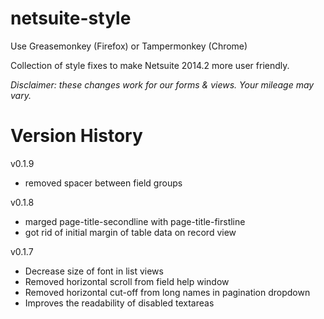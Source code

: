 netsuite-style
==============

Use Greasemonkey (Firefox) or Tampermonkey (Chrome)

Collection of style fixes to make Netsuite 2014.2 more user friendly.

_Disclaimer: these changes work for our forms & views. Your mileage may vary._

Version History
===============
v0.1.9
* removed spacer between field groups

v0.1.8
* marged page-title-secondline with page-title-firstline
* got rid of initial margin of table data on record view

v0.1.7
* Decrease size of font in list views
* Removed horizontal scroll from field help window
* Removed horizontal cut-off from long names in pagination dropdown
* Improves the readability of disabled textareas
